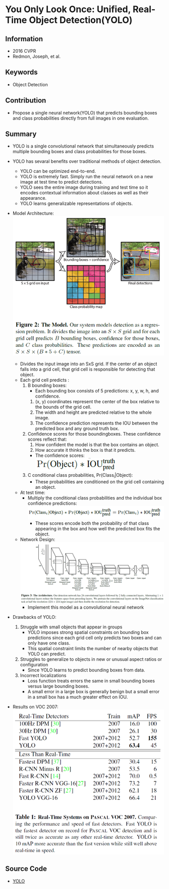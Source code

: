 # You Only Look Once: Unified, Real-Time Object Detection(YOLO)
## Information
- 2016 CVPR
- Redmon, Joseph, et al. 

## Keywords
- Object Detection

## Contribution
- Propose a single neural network(YOLO) that predicts bounding boxes and class probabilities directly from full images in one evaluation.


## Summary
- YOLO is a single convolutional network that simultaneously predicts multiple bounding boxes and class probabilities for those boxes. 
- YOLO has sevaral benefits over traditional methods of object detection.
	- YOLO can be optimized end-to-end.
	- YOLO is extremely fast. Simply run the neural network on a new image at test time to predict detections.
	- YOLO sees the entire image during training and test time so it encodes contextual information about classes as well as their appearance.
	- YOLO learns generalizable representations of objects.

- Model Architecture:
	![Model Architecture](pic/You_Only_Look_Once_-_Unified,_Real-Time_Object_Detection_fig1.PNG)
	- Divides the input image into an SxS grid. If the center of an object falls into a grid cell, that grid cell is responsible for detecting that object.
	- Each grid cell predicts : 
		1. B bounding boxes:
			- Each bounding box consists of 5 predictions: x, y, w, h, and confidence.
			1. (x, y) coordinates represent the center of the box relative to the bounds of the grid cell.
			2. The width and height are predicted relative to the whole image.
			3. The confidence prediction represents the IOU between the predicted box and any ground truth box.
		2. Confidence scores for those boundingboxes. These confidence scores reflect that:
			1. How confident the model is that the box contains an object.
			2. How accurate it thinks the box is that it predicts.
			- The confidence scores:
				![The confidence scores](pic/You_Only_Look_Once_-_Unified,_Real-Time_Object_Detection_fig2.PNG)
		3. C conditional class probabilities, Pr(Class<sub>i</sub>|Object):
			- These probabilities are conditioned on the grid cell containing an object.
	- At test time:
		- Multiply the conditional class probabilities and the individual box confidence predictions:
			![Class-specific confidence scores](pic/You_Only_Look_Once_-_Unified,_Real-Time_Object_Detection_fig3.PNG)
			- These scores encode both the probability of that class appearing in the box and how well the predicted box fits the object.
	- Network Design:
		![YOLO Network Design](pic/You_Only_Look_Once_-_Unified,_Real-Time_Object_Detection_fig4.PNG)
		- Implement this model as a convolutional neural network

- Drawbacks of YOLO:
	1. Struggle with small objects that appear in groups
		- YOLO imposes strong spatial constraints on bounding box predictions since each grid cell only predicts two boxes and can only have one class.
		- This spatial constraint limits the number of nearby objects that YOLO can predict.
	2. Struggles to generalize to objects in new or unusual aspect ratios or configuration
		- Since YOLO learns to predict bounding boxes from data.
	3. Incorrect localizations
		- Loss function treats errors the same in small bounding boxes versus large bounding boxes.
		- A small error in a large box is generally benign but a small error in a small box has a much greater effect on IOU.

- Results on VOC 2007:
	![Results on VOC 2007](pic/You_Only_Look_Once_-_Unified,_Real-Time_Object_Detection_fig5.PNG)

## Source Code
- [YOLO](https://pjreddie.com/darknet/yolo/)
